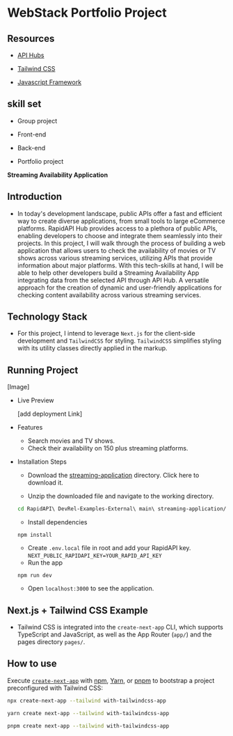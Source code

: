 # WebStack Portfolio Project 
## Resources

  + [API Hubs](https://rapidapi.com/hub)
  
  + [ Tailwind CSS](https://tailwindcss.com/docs/installation)
  
  + [Javascript Framework](https://nextjs.org/)

## skill set

  + Group project
    
  + Front-end
    
  + Back-end
    
  + Portfolio project

**Streaming Availability Application**

## Introduction

  + In today's development landscape, public APIs offer a fast and efficient way to create diverse applications,
from small tools to large eCommerce platforms. RapidAPI Hub provides access to a plethora of public APIs, 
enabling developers to choose and integrate them seamlessly into their projects. In this project, I will walk
through the process of building a web application that allows users to check the availability of movies or TV
shows across various streaming services, utilizing APIs that provide information about major platforms. With 
this tech-skills at hand, I will be able to help other developers build a Streaming Availability App integrating data 
from the selected API through API Hub. A versatile approach  for the creation of dynamic and user-friendly 
applications for checking content availability across various streaming services.


## Technology Stack

  + For this project, I intend to leverage `Next.js` for the client-side development and `TailwindCSS` for styling. 
`TailwindCSS` simplifies styling with its utility classes directly applied in the markup.

## Running Project

[Image]
  
  + Live Preview

    [add deployment Link]

  + Features
    + Search movies and TV shows.
    + Check their availability on 150 plus streaming platforms.

  + Installation Steps
    + Download the [streaming-application](https://github.com/kelvin-thegreat/Webstack_portfolio_project_streaming_availability) directory. Click here to download it.

    + Unzip the downloaded file and navigate to the working directory.
    ```bash
    cd RapidAPI\ DevRel-Examples-External\ main\ streaming-application/
    ```
    + Install dependencies
    ```
    npm install
    ```
    + Create `.env.local` file in root and add your RapidAPI key. `NEXT_PUBLIC_RAPIDAPI_KEY=YOUR_RAPID_API_KEY`
    + Run the app
    ```
    npm run dev
    ```
    + Open `localhost:3000` to see the application.


## Next.js + Tailwind CSS Example

  + Tailwind CSS is integrated into the `create-next-app` CLI, which supports TypeScript and JavaScript, as well as the App Router (`app/`) and the pages directory `pages/`.

## How to use

Execute [`create-next-app`](https://github.com/vercel/next.js/tree/canary/packages/create-next-app) with [npm](https://docs.npmjs.com/cli/init), [Yarn](https://yarnpkg.com/lang/en/docs/cli/create/), 
or [pnpm](https://pnpm.io) to bootstrap a project preconfigured with Tailwind CSS:

  ```bash
  npx create-next-app --tailwind with-tailwindcss-app
  ```
  
  ```bash
  yarn create next-app --tailwind with-tailwindcss-app
  ```
  
  ```bash
  pnpm create next-app --tailwind with-tailwindcss-app
  ```

